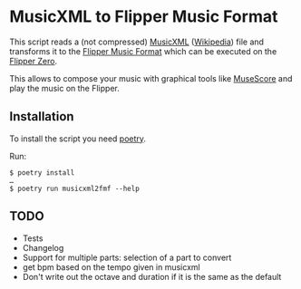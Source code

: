 # MusicXML to Flipper Music Format

This script reads a (not compressed) [MusicXML](https://www.w3.org/2021/06/musicxml40/) ([Wikipedia](https://en.wikipedia.org/wiki/MusicXML)) file and transforms it to the [Flipper Music Format](https://github.com/Tonsil/flipper-music-files) which can be executed on the [Flipper Zero](https://flipperzero.one/).

This allows to compose your music with graphical tools like [MuseScore](https://en.wikipedia.org/wiki/MuseScore) and play the music on the Flipper.

## Installation

To install the script you need [poetry](https://python-poetry.org/).

Run:

```
$ poetry install
…
$ poetry run musicxml2fmf --help
```

## TODO
- Tests
- Changelog
- Support for multiple parts: selection of a part to convert
- get bpm based on the tempo given in musicxml
- Don't write out the octave and duration if it is the same as the default
